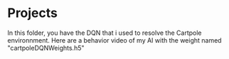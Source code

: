 # Projects

In this folder, you have the DQN that i used to resolve the Cartpole environnment.
Here are a behavior video of my AI with the weight named "cartpoleDQNWeights.h5"
